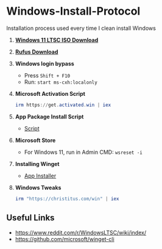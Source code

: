 # Windows-Install-Protocol

Installation process used every time I clean install Windows

1. [**Windows 11 LTSC ISO Download**](https://massgrave.dev/windows_ltsc_links)
2. [**Rufus Download**](https://rufus.ie/en/)
3. **Windows login bypass**
   - Press `Shift + F10`
   - Run: `start ms-cxh:localonly`
4. **Microsoft Activation Script**

   ```powershell
   irm https://get.activated.win | iex
   ```

5. **App Package Install Script**

   - [Script](App-Package-Script.md)

6. **Microsoft Store**
   - For Windows 11, run in Admin CMD: `wsreset -i`
7. **Installing Winget**

   - [App Installer](https://apps.microsoft.com/detail/9nblggh4nns1?hl=en-US&gl=CA)

8. **Windows Tweaks**

   ```powershell
   irm "https://christitus.com/win" | iex
   ```

## Useful Links

- <https://www.reddit.com/r/WindowsLTSC/wiki/index/>
- <https://github.com/microsoft/winget-cli>

